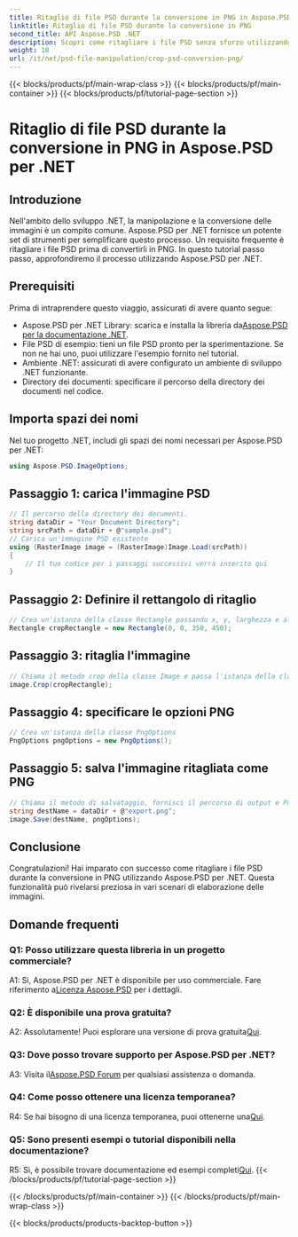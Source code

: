 ```yaml
---
title: Ritaglio di file PSD durante la conversione in PNG in Aspose.PSD per .NET
linktitle: Ritaglio di file PSD durante la conversione in PNG
second_title: API Aspose.PSD .NET
description: Scopri come ritagliare i file PSD senza sforzo utilizzando Aspose.PSD per .NET. Segui la nostra guida passo passo per una conversione senza problemi in PNG.
weight: 18
url: /it/net/psd-file-manipulation/crop-psd-conversion-png/
---
```


{{< blocks/products/pf/main-wrap-class >}}
{{< blocks/products/pf/main-container >}}
{{< blocks/products/pf/tutorial-page-section >}}

# Ritaglio di file PSD durante la conversione in PNG in Aspose.PSD per .NET

## Introduzione
Nell'ambito dello sviluppo .NET, la manipolazione e la conversione delle immagini è un compito comune. Aspose.PSD per .NET fornisce un potente set di strumenti per semplificare questo processo. Un requisito frequente è ritagliare i file PSD prima di convertirli in PNG. In questo tutorial passo passo, approfondiremo il processo utilizzando Aspose.PSD per .NET.
## Prerequisiti
Prima di intraprendere questo viaggio, assicurati di avere quanto segue:
-  Aspose.PSD per .NET Library: scarica e installa la libreria da[Aspose.PSD per la documentazione .NET](https://reference.aspose.com/psd/net/).
- File PSD di esempio: tieni un file PSD pronto per la sperimentazione. Se non ne hai uno, puoi utilizzare l'esempio fornito nel tutorial.
- Ambiente .NET: assicurati di avere configurato un ambiente di sviluppo .NET funzionante.
- Directory dei documenti: specificare il percorso della directory dei documenti nel codice.
## Importa spazi dei nomi
Nel tuo progetto .NET, includi gli spazi dei nomi necessari per Aspose.PSD per .NET:
```csharp
using Aspose.PSD.ImageOptions;
```
## Passaggio 1: carica l'immagine PSD
```csharp
// Il percorso della directory dei documenti.
string dataDir = "Your Document Directory";
string srcPath = dataDir + @"sample.psd";
// Carica un'immagine PSD esistente
using (RasterImage image = (RasterImage)Image.Load(srcPath))
{
    // Il tuo codice per i passaggi successivi verrà inserito qui
}
```
## Passaggio 2: Definire il rettangolo di ritaglio
```csharp
// Crea un'istanza della classe Rectangle passando x, y, larghezza e altezza
Rectangle cropRectangle = new Rectangle(0, 0, 350, 450);
```
## Passaggio 3: ritaglia l'immagine
```csharp
// Chiama il metodo crop della classe Image e passa l'istanza della classe rettangolo
image.Crop(cropRectangle);
```
## Passaggio 4: specificare le opzioni PNG
```csharp
// Crea un'istanza della classe PngOptions
PngOptions pngOptions = new PngOptions();
```
## Passaggio 5: salva l'immagine ritagliata come PNG
```csharp
// Chiama il metodo di salvataggio, fornisci il percorso di output e PngOptions per convertire il file PSD in PNG e salvare l'output
string destName = dataDir + @"export.png";
image.Save(destName, pngOptions);
```
## Conclusione

Congratulazioni! Hai imparato con successo come ritagliare i file PSD durante la conversione in PNG utilizzando Aspose.PSD per .NET. Questa funzionalità può rivelarsi preziosa in vari scenari di elaborazione delle immagini.

## Domande frequenti

### Q1: Posso utilizzare questa libreria in un progetto commerciale?

 A1: Sì, Aspose.PSD per .NET è disponibile per uso commerciale. Fare riferimento a[Licenza Aspose.PSD](https://purchase.aspose.com/buy) per i dettagli.

### Q2: È disponibile una prova gratuita?

A2: Assolutamente! Puoi esplorare una versione di prova gratuita[Qui](https://releases.aspose.com/).

### Q3: Dove posso trovare supporto per Aspose.PSD per .NET?

 A3: Visita il[Aspose.PSD Forum](https://forum.aspose.com/c/psd/34) per qualsiasi assistenza o domanda.

### Q4: Come posso ottenere una licenza temporanea?

 R4: Se hai bisogno di una licenza temporanea, puoi ottenerne una[Qui](https://purchase.aspose.com/temporary-license/).

### Q5: Sono presenti esempi o tutorial disponibili nella documentazione?

 R5: Sì, è possibile trovare documentazione ed esempi completi[Qui](https://reference.aspose.com/psd/net/).
{{< /blocks/products/pf/tutorial-page-section >}}

{{< /blocks/products/pf/main-container >}}
{{< /blocks/products/pf/main-wrap-class >}}

{{< blocks/products/products-backtop-button >}}
